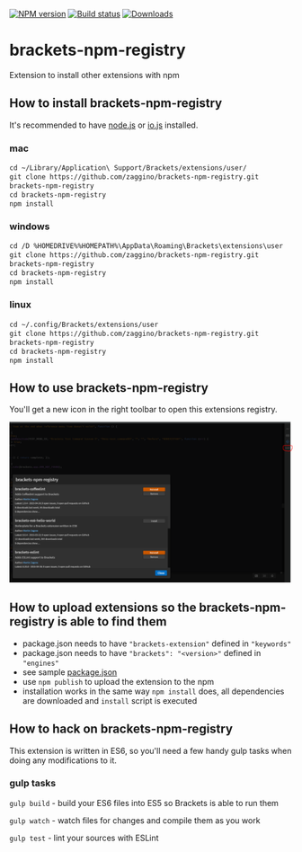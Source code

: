 [![NPM version][npm-image]][npm-url]
[![Build status][travis-image]][travis-url]
[![Downloads][downloads-image]][downloads-url]

# brackets-npm-registry

Extension to install other extensions with npm

## How to install brackets-npm-registry

It's recommended to have [node.js](https://nodejs.org/) or [io.js](https://iojs.org/) installed.

### mac

```
cd ~/Library/Application\ Support/Brackets/extensions/user/
git clone https://github.com/zaggino/brackets-npm-registry.git brackets-npm-registry
cd brackets-npm-registry
npm install
```

### windows

```
cd /D %HOMEDRIVE%%HOMEPATH%\AppData\Roaming\Brackets\extensions\user
git clone https://github.com/zaggino/brackets-npm-registry.git brackets-npm-registry
cd brackets-npm-registry
npm install
```

### linux

```
cd ~/.config/Brackets/extensions/user
git clone https://github.com/zaggino/brackets-npm-registry.git brackets-npm-registry
cd brackets-npm-registry
npm install
```

## How to use brackets-npm-registry

You'll get a new icon in the right toolbar to open this extensions registry.

![how-to-use.png](how-to-use.png)

## How to upload extensions so the brackets-npm-registry is able to find them

- package.json needs to have `"brackets-extension"` defined in `"keywords"`
- package.json needs to have `"brackets": "<version>"` defined in `"engines"`
- see sample [package.json](https://github.com/zaggino/brackets-es6-hello-world/blob/master/package.json)
- use `npm publish` to upload the extension to the npm
- installation works in the same way `npm install` does, all dependencies are downloaded and `install` script is executed

## How to hack on brackets-npm-registry

This extension is written in ES6, so you'll need a few handy gulp tasks when doing any modifications to it.

### gulp tasks

`gulp build` - build your ES6 files into ES5 so Brackets is able to run them

`gulp watch` - watch files for changes and compile them as you work

`gulp test` - lint your sources with ESLint

[npm-image]: https://img.shields.io/npm/v/brackets-npm-registry.svg?style=flat-square
[npm-url]: https://npmjs.org/package/brackets-npm-registry
[travis-image]: https://img.shields.io/travis/zaggino/brackets-npm-registry/master.svg?style=flat-square
[travis-url]: https://travis-ci.org/zaggino/brackets-npm-registry
[downloads-image]: http://img.shields.io/npm/dm/brackets-npm-registry.svg?style=flat-square
[downloads-url]: https://npmjs.org/package/brackets-npm-registry
